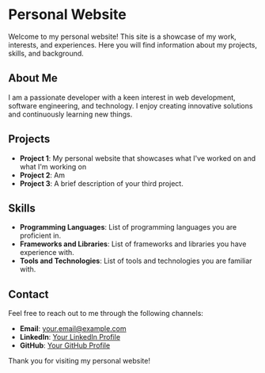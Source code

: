 # Personal Website

Welcome to my personal website! This site is a showcase of my work, interests, and experiences. Here you will find information about my projects, skills, and background.

## About Me

I am a passionate developer with a keen interest in web development, software engineering, and technology. I enjoy creating innovative solutions and continuously learning new things.

## Projects

- **Project 1**: My personal website that showcases what I've worked on and what I'm working on
- **Project 2**: Am 
- **Project 3**: A brief description of your third project.

## Skills

- **Programming Languages**: List of programming languages you are proficient in.
- **Frameworks and Libraries**: List of frameworks and libraries you have experience with.
- **Tools and Technologies**: List of tools and technologies you are familiar with.

## Contact

Feel free to reach out to me through the following channels:

- **Email**: your.email@example.com
- **LinkedIn**: [Your LinkedIn Profile](https://www.linkedin.com/in/yourprofile)
- **GitHub**: [Your GitHub Profile](https://github.com/yourprofile)

Thank you for visiting my personal website!
